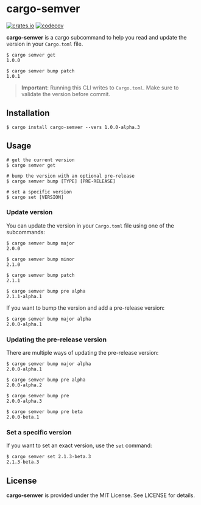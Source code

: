 # cargo-semver

[![crates.io](https://img.shields.io/crates/v/cargo-semver)](https://crates.io/crates/cargo-semver)
[![codecov](https://codecov.io/gh/filipstefansson/cargo-semver/branch/master/graph/badge.svg?token=HSAldVxPvX)](https://codecov.io/gh/filipstefansson/cargo-semver)

**cargo-semver** is a cargo subcommand to help you read and update the version in your `Cargo.toml` file.

```console
$ cargo semver get
1.0.0

$ cargo semver bump patch
1.0.1
```

> **Important**: Running this CLI writes to `Cargo.toml`. Make sure to validate the version before commit.

## Installation

```console
$ cargo install cargo-semver --vers 1.0.0-alpha.3
```

## Usage

```console
# get the current version
$ cargo semver get

# bump the version with an optional pre-release
$ cargo semver bump [TYPE] [PRE-RELEASE]

# set a specific version
$ cargo set [VERSION]
```

### Update version

You can update the version in your `Cargo.toml` file using one of the subcommands:

```console
$ cargo semver bump major
2.0.0

$ cargo semver bump minor
2.1.0

$ cargo semver bump patch
2.1.1

$ cargo semver bump pre alpha
2.1.1-alpha.1
```

If you want to bump the version and add a pre-release version:

```console
$ cargo semver bump major alpha
2.0.0-alpha.1
```

### Updating the pre-release version

There are multiple ways of updating the pre-release version:

```console
$ cargo semver bump major alpha
2.0.0-alpha.1

$ cargo semver bump pre alpha
2.0.0-alpha.2

$ cargo semver bump pre
2.0.0-alpha.3

$ cargo semver bump pre beta
2.0.0-beta.1
```

### Set a specific version

If you want to set an exact version, use the `set` command:

```console
$ cargo semver set 2.1.3-beta.3
2.1.3-beta.3
```

## License

**cargo-semver** is provided under the MIT License. See LICENSE for details.
